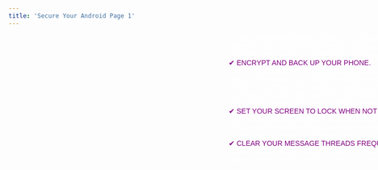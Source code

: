 ```yaml
---
title: 'Secure Your Android Page 1'
---
```


<div class="" markdown="1" style="height: 540px; width: 960px; background-image: url('/user/pages/12.secure-your-android-page-1/secureyourandroid.png'); background-repeat: norepeat norepeat; background-size: auto auto;" >

<div style="display: table;  width: 100%;">
	<div style="display: table-cell; width: 375px;">
    	 <!--- spacer div -->
	</div>
<div style="font-family:Arial; color:white; font-size:14px;  display: table-cell; width: 450px; " markdown="1"> 
✔ USE A PIN PASSCODE. NEVER USE TOUCH ID. As a Touch ID can be compromised. Make your PIN strong and at least 8 digits. You can find this for Androids under Settings → Personal → Security → Screen Lock.

<div style="font-family:Arial; color:purple; font-size:14px;" markdown="1">✔ ENCRYPT AND BACK UP YOUR PHONE.</div> This is automatic with recent versions of Androids. If your device uses Android version 4.0 or newer, you should verify that device encryption is turned on. This can be done in Settings → Personal → Security → Encryption. If it is not follow the steps to encrypt. But just make sure that before starting the encryption process you back up your data, ensure the phone is fully charged and plugged into a power source.
 
<div style="font-family:Arial; color:purple; font-size:14px;">✔ SET YOUR SCREEN TO LOCK WHEN NOT UN USE.</div> We recommend that you chose a short amount of time that does not drive you crazy. We use anywhere from 30 sec to a minute. In Android you can find that in  Settings → Personal → Security → Screen Lock. 

<div style="font-family:Arial; color:purple; font-size:14px;">✔ CLEAR YOUR MESSAGE THREADS FREQUENTLY</div> You’ll find this option in your message screen. If your phone is confiscated they can compel you to open it, sensitive content can be exposed from your message history.
</div>
</div>